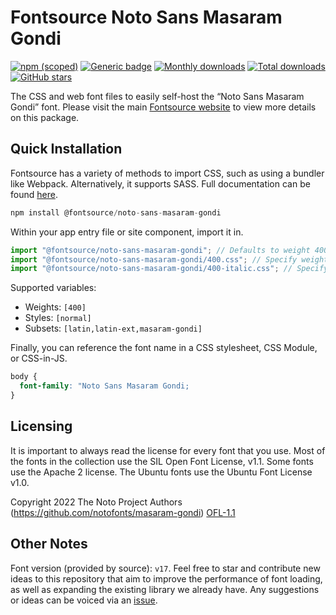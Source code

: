# Fontsource Noto Sans Masaram Gondi

[![npm (scoped)](https://img.shields.io/npm/v/@fontsource/noto-sans-masaram-gondi?color=brightgreen)](https://www.npmjs.com/package/@fontsource/noto-sans-masaram-gondi) [![Generic badge](https://img.shields.io/badge/fontsource-passing-brightgreen)](https://github.com/fontsource/fontsource) [![Monthly downloads](https://badgen.net/npm/dm/@fontsource/noto-sans-masaram-gondi)](https://github.com/fontsource/fontsource) [![Total downloads](https://badgen.net/npm/dt/@fontsource/noto-sans-masaram-gondi)](https://github.com/fontsource/fontsource) [![GitHub stars](https://img.shields.io/github/stars/fontsource/fontsource.svg?style=social&label=Star)](https://github.com/fontsource/fontsource/stargazers)

The CSS and web font files to easily self-host the “Noto Sans Masaram Gondi” font. Please visit the main [Fontsource website](https://fontsource.org/fonts/noto-sans-masaram-gondi) to view more details on this package.

## Quick Installation

Fontsource has a variety of methods to import CSS, such as using a bundler like Webpack. Alternatively, it supports SASS. Full documentation can be found [here](https://fontsource.org/docs/introduction).

```javascript
npm install @fontsource/noto-sans-masaram-gondi
```

Within your app entry file or site component, import it in.

```javascript
import "@fontsource/noto-sans-masaram-gondi"; // Defaults to weight 400
import "@fontsource/noto-sans-masaram-gondi/400.css"; // Specify weight
import "@fontsource/noto-sans-masaram-gondi/400-italic.css"; // Specify weight and style

```

Supported variables:
- Weights: `[400]`
- Styles: `[normal]`
- Subsets: `[latin,latin-ext,masaram-gondi]`

Finally, you can reference the font name in a CSS stylesheet, CSS Module, or CSS-in-JS.

```css
body {
  font-family: "Noto Sans Masaram Gondi;
}
```

## Licensing
It is important to always read the license for every font that you use.
Most of the fonts in the collection use the SIL Open Font License, v1.1. Some fonts use the Apache 2 license. The Ubuntu fonts use the Ubuntu Font License v1.0.

Copyright 2022 The Noto Project Authors (https://github.com/notofonts/masaram-gondi)
[OFL-1.1](http://scripts.sil.org/OFL)

## Other Notes
Font version (provided by source): `v17`.
Feel free to star and contribute new ideas to this repository that aim to improve the performance of font loading, as well as expanding the existing library we already have. Any suggestions or ideas can be voiced via an [issue](https://github.com/fontsource/fontsource/issues).